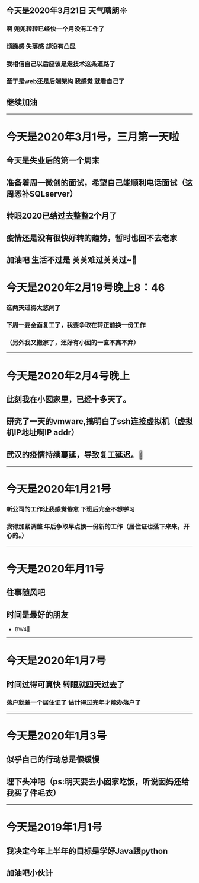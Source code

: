 ## 今天是2020年3月21日  天气晴朗☀️
### 啊 兜兜转转已经快一个月没有工作了
### 烦躁感 失落感 却没有凸显
### 我相信自己以后应该是走技术这条道路了
### 至于是web还是后端架构 我感觉 就看自己了
## 继续加油
---
# 今天是2020年3月1号，三月第一天啦
## 今天是失业后的第一个周末
## 准备着周一微创的面试，希望自己能顺利电话面试（这周恶补SQLserver）
## 转眼2020已结过去整整2个月了
## 疫情还是没有很快好转的趋势，暂时也回不去老家
## 加油吧 生活不过是 关关难过关关过~🤞


# 今天是2020年2月19号晚上8：46
### 这两天过得太悠闲了
### 下周一要全面复工了，我要争取在转正前换一份工作
### （另外我又搬家了，还好有小囡的一直不离不弃）
---
# 今天是2020年2月4号晚上
## 此刻我在小囡家里，已经十多天了。
## 研究了一天的vmware,搞明白了ssh连接虚拟机（虚拟机IP地址啊IP addr）
## 武汉的疫情持续蔓延，导致复工延迟。🙏
---
# 今天是2020年1月21号
### 新公司的工作让我感觉倦怠 下班后完全不想学习
### 我得加紧调整  年后争取早点换一份新的工作（居住证也落下来来，开心的。）
----
# 今天是2020年月11号
## 往事随风吧
## 时间是最好的朋友
* BW4🐼
---
# 今天是2020年1月7号
## 时间过得可真快 转眼就四天过去了
### 落户就差一个居住证了 估计得过完年才能办落户了
---
# 今天是2020年1月3号
## 似乎自己的行动总是很缓慢
## 埋下头冲吧（ps:明天要去小囡家吃饭，听说囡妈还给我买了件毛衣）
---
# 今天是2019年1月1号
## 我决定今年上半年的目标是学好Java跟python
## 加油吧小伙计
